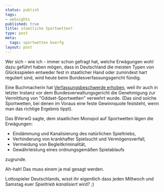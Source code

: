 ```yaml
--- 
status: publish
tags: 
- websights
published: true
title: staatliche Sportwetten?
type: post
meta: 
  tags: sportwetten bverfg
layout: post
---
```

Wer sich - wie ich - immer schon gefragt hat, welche Erwägungen wohl dazu geführt haben mögen, dass in Deutschland die meisten Typen von Glücksspielen entweder fest in staatlicher Hand oder zumindest hart reguliert sind, wird heute beim Bundesverfassungsgericht fündig.

Eine Buchmacherin hat <a href="http://www.bundesverfassungsgericht.de/bverfg_cgi/pressemitteilungen/bvg05-096">Verfassungsbeschwerde erhoben</a>, weil ihr auch in letzter Instanz vor dem Bundesverwaltungsgericht die Genehmigung zur Vermittlung von "Oddset-Sportwetten" verwehrt wurde. (Das sind solche Sportwetten, bei denen im Voraus eine feste Gewinnquote feststeht, wenn man das richtige Ergebnis tippt).

Das BVerwG sagte, dem staatlichen Monopol auf Sportwetten lägen die Erwägungen:

<ul>
	<li>Eindämmung und Kanalisierung des natürlichen Spieltriebs,</li>
	<li>Verhinderung von krankhafter Spielsucht und Vermögensverfall,</li>
	<li>Vermeidung von Begleitkriminalität,</li>
	<li>Gewährleistung eines ordnungsgemäßen Spielablaufs</li>
</ul>

zugrunde.

Ah-hah! Das muss einem ja mal gesagt werden.

Lottospieler Deutschlands, wisst ihr eigentlich dass jeden Mittwoch und Samstag euer <em>Spieltrieb kanalisiert</em> wird? ;)
